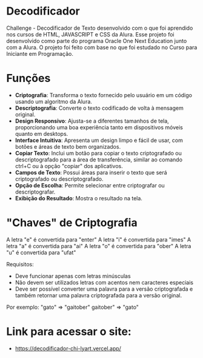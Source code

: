 # Decodificador
Challenge - Decodificador de Texto desenvolvido com o que foi aprendido nos cursos de HTML, JAVASCRIPT e CSS da Alura.
Esse projeto foi desenvolvido como parte do programa Oracle One Next Education junto com a Alura. O projeto foi 
feito com base no que foi estudado no Curso para Iniciante em Programação.

# Funções
- **Criptografia**: Transforma o texto fornecido pelo usuário em um código usando um algoritmo da Alura.
- **Descriptografia**: Converte o texto codificado de volta à mensagem original.
- **Design Responsivo**: Ajusta-se a diferentes tamanhos de tela, proporcionando uma boa experiência tanto em dispositivos móveis quanto em desktops.
- **Interface Intuitiva**: Apresenta um design limpo e fácil de usar, com botões e áreas de texto bem organizados.
- **Copiar Texto**: Inclui um botão para copiar o texto criptografado ou descriptografado para a área de transferência, similar ao comando ctrl+C ou à opção "copiar" dos aplicativos.
- **Campos de Texto**: Possui áreas para inserir o texto que será criptografado ou descriptografado.
- **Opção de Escolha**: Permite selecionar entre criptografar ou descriptografar.
- **Exibição do Resultado**: Mostra o resultado na tela.

# "Chaves" de Criptografia
A letra "e" é convertida para "enter"
A letra "i" é convertida para "imes"
A letra "a" é convertida para "ai"
A letra "o" é convertida para "ober"
A letra "u" é convertida para "ufat"

Requisitos:
- Deve funcionar apenas com letras minúsculas
- Não devem ser utilizados letras com acentos nem caracteres especiais
- Deve ser possível converter uma palavra para a versão criptografada e também retornar uma palavra criptografada para a versão original.

Por exemplo:
"gato" => "gaitober"
gaitober" => "gato"

# Link para acessar o site: 
- https://decodificador-chi-lyart.vercel.app/
